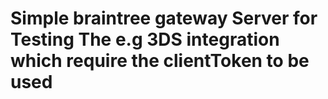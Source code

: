 # Simple braintree gateway Server for Testing The e.g 3DS integration which require the clientToken to be used 
